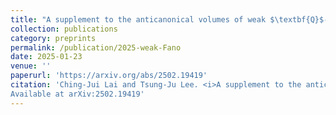 ```yaml
---
title: "A supplement to the anticanonical volumes of weak $\textbf{Q}$-Fano threefolds of Picard rank two"
collection: publications
category: preprints
permalink: /publication/2025-weak-Fano
date: 2025-01-23
venue: ''
paperurl: 'https://arxiv.org/abs/2502.19419'
citation: 'Ching-Jui Lai and Tsung-Ju Lee. <i>A supplement to the anticanonical volumes of weak $\mathbf{Q}$-Fano threefolds of Picard rank two</i>. Submitted.
Available at arXiv:2502.19419'
---
```

